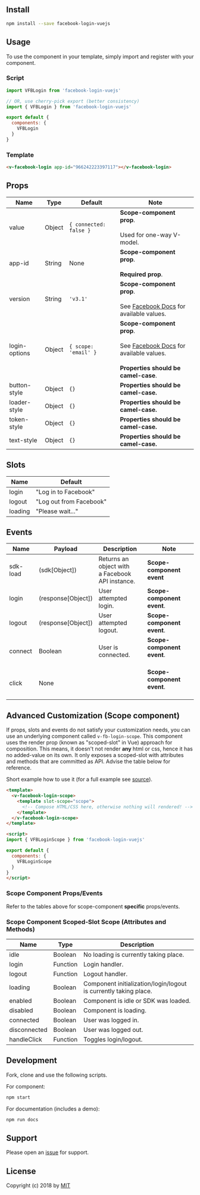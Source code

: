 ## Install
```bash
npm install --save facebook-login-vuejs
```

## Usage
To use the component in your template, simply import and register with your component.

### Script
```js
import VFBLogin from 'facebook-login-vuejs'

// OR, use cherry-pick export (better consistency)
import { VFBLogin } from 'facebook-login-vuejs'

export default {
  components: {
    VFBLogin
  }
}
```

### Template
```html
<v-facebook-login app-id="966242223397117"></v-facebook-login>
```

## Props
<div id="props-table-wrap" class="docs-table-wrap">

| Name          | Type   | Default                | Note |
|---------------|--------|------------------------|------|
| value         | Object | `{ connected: false }` | **Scope-component prop**.<br><br>Used for one-way V-model.
| app-id        | String | None                   | **Scope-component prop**.<br><br>**Required prop**.
| version 	    | String | `'v3.1'`               | **Scope-component prop**.<br><br>See [Facebook Docs](https://developers.facebook.com/docs/apps/changelog/) for available values.
| login-options | Object | `{ scope: 'email' }`   | **Scope-component prop**.<br><br>See [Facebook Docs](https://developers.facebook.com/docs/reference/javascript/FB.login/v2.9) for available values.<br><br>**Properties should be camel-case**.
| button-style  | Object | `{}`                   | **Properties should be camel-case.**
| loader-style  | Object | `{}`                   | **Properties should be camel-case.**
| token-style   | Object | `{}`                   | **Properties should be camel-case.**
| text-style    | Object | `{}`                   | **Properties should be camel-case.**

</div>

## Slots
<div id="slots-table-wrap" class="docs-table-wrap">

| Name    | Default |
|---------|---------|
| login   | "Log in to Facebook"
| logout  | "Log out from Facebook"
| loading | "Please wait..."

</div>

## Events
<div id="events-table-wrap" class="docs-table-wrap">

| Name               | Payload | Description                                          | Note |
|--------------------|---------|------------------------------------------------------|------|
| sdk-load           | (sdk[Object])  | Returns an object with <br> a Facebook API instance. | **Scope-component event**
| login              | (response[Object])  | User attempted login.                                | **Scope-component event**.
| logout             | (response[Object])  | User attempted logout.                               | **Scope-component event**.
| connect            | Boolean | User is connected.                                   | **Scope-component event**.<br><br>
| click              | None    | &nbsp;                                               | **Scope-component event**.<br><br>

</div>

## Advanced Customization (Scope component)
If props, slots and events do not satisfy your customization needs, you can use an underlying component called `v-fb-login-scope`. This component uses the render prop (known as "scoped-slot" in Vue) approach for composition. This means, it doesn't not render **any** html or css, hence it has no added-value on its own. It only exposes a scoped-slot with attributes and methods that are committed as API. Advise the table below for reference.

Short example how to use it (for a full example see [source](https://github.com/iliran11/facebook-login-vue/blob/3.x/src/components/FBLogin.vue)).

```html
<template>
  <v-facebook-login-scope>
    <template slot-scope="scope">
      <!-- Compose HTML/CSS here, otherwise nothing will rendered! -->
    </template>
  </v-facebook-login-scope>
</template>

<script>
import { VFBLoginScope } from 'facebook-login-vuejs'

export default {
  components: {
    VFBLoginScope
  }
}
</script>
```

### Scope Component Props/Events
Refer to the tables above for scope-component **specific** props/events.

### Scope Component Scoped-Slot Scope (Attributes and Methods)
<div id="scope-table-wrap" class="docs-table-wrap">

| Name         | Type     | Description                                                      |
|--------------|----------|------------------------------------------------------------------|
| idle         | Boolean  | No loading is currently taking place.                            |
| login        | Function | Login handler.                                                   |
| logout       | Function | Logout handler.                                                  |
| loading      | Boolean  | Component initialization/login/logout is currently taking place. |
| enabled      | Boolean  | Component is idle or SDK was loaded.                             |
| disabled     | Boolean  | Component is loading.                                            |
| connected    | Boolean  | User was logged in.                                              |
| disconnected | Boolean  | User was logged out.                                             |
| handleClick  | Function | Toggles login/logout.                                            |

</div>

## Development
Fork, clone and use the following scripts.

For component:
```bash
npm start
```
For documentation (includes a demo):
```bash
npm run docs
```

## Support
Please open an [issue](https://github.com/iliran11/facebook-login-vue/issues) for support.

## License
Copyright (c) 2018 by [MIT](https://opensource.org/licenses/MIT)